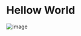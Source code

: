 # Hellow World
![image](https://user-images.githubusercontent.com/118306208/202011355-9c6b5e58-abd4-42d2-aa13-fbadb0ade0e2.png)
